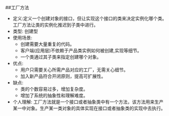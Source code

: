 ##工厂方法
- 定义:定义一个创建对象的接口，但让实现这个接口的类来决定实例化哪个类。工厂方法让类的实例化推迟到子类中进行。
- 类型: 创建型
- 使用场景:   
  - 创建需要大量重复的代码。
  - 客户端(应用层)不依赖于产品类实例如何被创建,实现等细节。
  - 一个类通过其子类来指定创建哪个对象。  
- 优点:   
  - 用户只需要关心所需产品对应的工厂，无需关心细节。
  - 加入新产品符合开闭原则，提高可扩展性。
- 缺点:   
  - 类的个数容易过多，增加复杂度。
  - 增加了系统的抽象性和理解难度。
- 个人理解: 工厂方法就是一个接口或者抽象类中有一个方法，该方法用来生产某一中对象。生产某一类对象的具体实现在接口或者抽象类的实现中去执行。   
   

